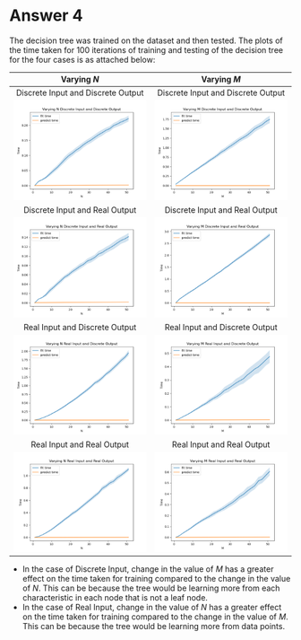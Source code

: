 #  Answer 4

The decision tree was trained on the dataset and then tested. The plots of the time taken for 100 iterations of training and testing of the decision tree for the four cases is as attached below:

| Varying $N$ | Varying $M$ |
| :-: | :-: |
| Discrete Input and Discrete Output | Discrete Input and Discrete Output |
| ![Varying N Discrete Input and Discrete Output.png](https://github.com/AbhayVG/ES-335_Assignment-1/blob/main/Q4_plots/Varying%20N%20Discrete%20Input%20and%20Discrete%20Output.png) | ![Varying M Discrete Input and Discrete Output.png](https://github.com/AbhayVG/ES-335_Assignment-1/blob/main/Q4_plots/Varying%20M%20Discrete%20Input%20and%20Discrete%20Output.png) |
| Discrete Input and Real Output | Discrete Input and Real Output |
| ![Varying N Discrete Input and Real Output.png](https://github.com/AbhayVG/ES-335_Assignment-1/blob/main/Q4_plots/Varying%20N%20Discrete%20Input%20and%20Real%20Output.png) | ![Varying M Discrete Input and Real Output.png](https://github.com/AbhayVG/ES-335_Assignment-1/blob/main/Q4_plots/Varying%20M%20Discrete%20Input%20and%20Real%20Output.png) |
| Real Input and Discrete Output | Real Input and Discrete Output |
| ![Varying N Real Input and Discrete Output.png](https://github.com/AbhayVG/ES-335_Assignment-1/blob/main/Q4_plots/Varying%20N%20Real%20Input%20and%20Discrete%20Output.png) | ![Varying M Real Input and Discrete Output.png](https://github.com/AbhayVG/ES-335_Assignment-1/blob/main/Q4_plots/Varying%20M%20Real%20Input%20and%20Discrete%20Output.png) |
| Real Input and Real Output | Real Input and Real Output |
| ![Varying N Real Input and Real Output.png](https://github.com/AbhayVG/ES-335_Assignment-1/blob/main/Q4_plots/Varying%20N%20Real%20Input%20and%20Real%20Output.png) | ![Varying M Real Input and Real Output.png](https://github.com/AbhayVG/ES-335_Assignment-1/blob/main/Q4_plots/Varying%20M%20Real%20Input%20and%20Real%20Output.png) |

- In the case of Discrete Input, change in the value of $M$ has a greater effect on the time taken for training compared to the change in the value of $N$. This can be because the tree would be learning more from each characteristic in each node that is not a leaf node.
- In the case of Real Input, change in the value of $N$ has a greater effect on the time taken for training compared to the change in the value of $M$. This can be because the tree would be learning more from data points.
